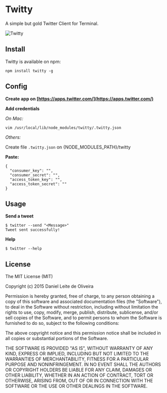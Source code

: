 # Twitty
A simple but gold Twitter Client for Terminal.

![Twitty](https://cloud.githubusercontent.com/assets/2229108/10257196/516a33c6-692c-11e5-8ae9-ca7e47704f54.png)


## Install
Twitty is available on npm:
```
npm install twitty -g
```

## Config

**Create app on [https://apps.twitter.com/](https://apps.twitter.com/)**

**Add credentials**

*On Mac:*
```
vim /usr/local/lib/node_modules/twitty/.twitty.json
```

*Others:*

Create file ```.twitty.json``` on {NODE_MODULES_PATH}/twitty

**Paste:**
```
{
  "consumer_key": "",
  "consumer_secret": "",
  "access_token_key": "",
  "access_token_secret": ""
}

```


## Usage

**Send a tweet**
```
$ twitter --send "<Message>"
Tweet sent successfully!
```

**Help**
```
$ twitter --help
```

## License
The MIT License (MIT)

Copyright (c) 2015 Daniel Leite de Oliveira

Permission is hereby granted, free of charge, to any person obtaining a copy
of this software and associated documentation files (the "Software"), to deal
in the Software without restriction, including without limitation the rights
to use, copy, modify, merge, publish, distribute, sublicense, and/or sell
copies of the Software, and to permit persons to whom the Software is
furnished to do so, subject to the following conditions:

The above copyright notice and this permission notice shall be included in
all copies or substantial portions of the Software.

THE SOFTWARE IS PROVIDED "AS IS", WITHOUT WARRANTY OF ANY KIND, EXPRESS OR
IMPLIED, INCLUDING BUT NOT LIMITED TO THE WARRANTIES OF MERCHANTABILITY,
FITNESS FOR A PARTICULAR PURPOSE AND NONINFRINGEMENT. IN NO EVENT SHALL THE
AUTHORS OR COPYRIGHT HOLDERS BE LIABLE FOR ANY CLAIM, DAMAGES OR OTHER
LIABILITY, WHETHER IN AN ACTION OF CONTRACT, TORT OR OTHERWISE, ARISING FROM,
OUT OF OR IN CONNECTION WITH THE SOFTWARE OR THE USE OR OTHER DEALINGS IN
THE SOFTWARE.


